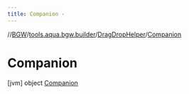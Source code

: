 ```yaml
---
title: Companion -
---
```

//[BGW](../../../../index.md)/[tools.aqua.bgw.builder](../../index.md)/[DragDropHelper](../index.md)/[Companion](index.md)



# Companion  
 [jvm] object [Companion](index.md)   

